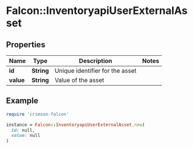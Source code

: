 # Falcon::InventoryapiUserExternalAsset

## Properties

| Name | Type | Description | Notes |
| ---- | ---- | ----------- | ----- |
| **id** | **String** | Unique identifier for the asset |  |
| **value** | **String** | Value of the asset |  |

## Example

```ruby
require 'crimson-falcon'

instance = Falcon::InventoryapiUserExternalAsset.new(
  id: null,
  value: null
)
```

